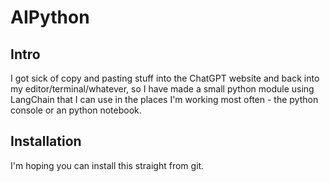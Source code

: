 # AIPython

## Intro

I got sick of copy and pasting stuff into the ChatGPT website and back into my editor/terminal/whatever, so I have made a small python module using LangChain that I can use in the places I'm working most often - the python console or an python notebook.

## Installation

I'm hoping you can install this straight from git.